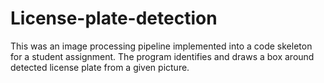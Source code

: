 # License-plate-detection
This was an image processing pipeline implemented into a code skeleton for a student assignment.
The program identifies and draws a box around detected license plate from a given picture.
